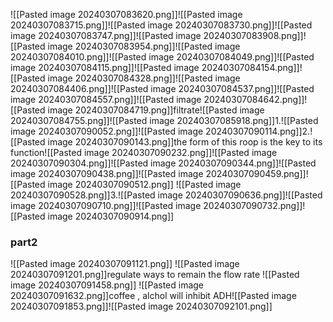 ![[Pasted image 20240307083620.png]]![[Pasted image 20240307083715.png]]![[Pasted image 20240307083730.png]]![[Pasted image 20240307083747.png]]![[Pasted image 20240307083908.png]]![[Pasted image 20240307083954.png]]![[Pasted image 20240307084010.png]]![[Pasted image 20240307084049.png]]![[Pasted image 20240307084115.png]]![[Pasted image 20240307084154.png]]![[Pasted image 20240307084328.png]]![[Pasted image 20240307084406.png]]![[Pasted image 20240307084537.png]]![[Pasted image 20240307084557.png]]![[Pasted image 20240307084642.png]]![[Pasted image 20240307084719.png]]filtrate![[Pasted image 20240307084755.png]]![[Pasted image 20240307085918.png]]1.![[Pasted image 20240307090052.png]]![[Pasted image 20240307090114.png]]2.![[Pasted image 20240307090143.png]]the form of this roop is the key to its function![[Pasted image 20240307090232.png]]![[Pasted image 20240307090304.png]]![[Pasted image 20240307090344.png]]![[Pasted image 20240307090438.png]]![[Pasted image 20240307090459.png]]![[Pasted image 20240307090512.png]]
![[Pasted image 20240307090528.png]]3.![[Pasted image 20240307090636.png]]![[Pasted image 20240307090710.png]]![[Pasted image 20240307090732.png]]![[Pasted image 20240307090914.png]]

### part2
![[Pasted image 20240307091121.png]]
![[Pasted image 20240307091201.png]]regulate ways to remain the flow rate
![[Pasted image 20240307091458.png]]
 ![[Pasted image 20240307091632.png]]coffee , alchol will inhibit ADH![[Pasted image 20240307091853.png]]![[Pasted image 20240307092101.png]]
